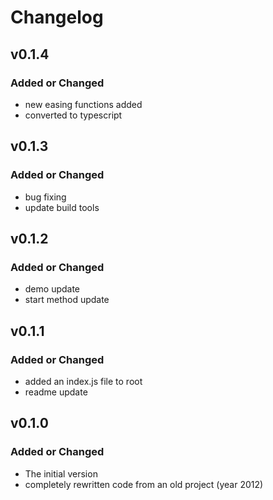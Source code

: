 # Changelog

## v0.1.4
### Added or Changed
- new easing functions added
- converted to typescript

## v0.1.3
### Added or Changed
- bug fixing
- update build tools

## v0.1.2
### Added or Changed
- demo update
- start method update

## v0.1.1
### Added or Changed
- added an index.js file to root
- readme update

## v0.1.0
### Added or Changed
- The initial version
- completely rewritten code from an old project (year 2012)
